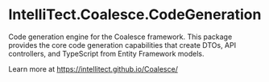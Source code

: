 # IntelliTect.Coalesce.CodeGeneration

Code generation engine for the Coalesce framework. This package provides the core code generation capabilities that create DTOs, API controllers, and TypeScript from Entity Framework models.

Learn more at https://intellitect.github.io/Coalesce/